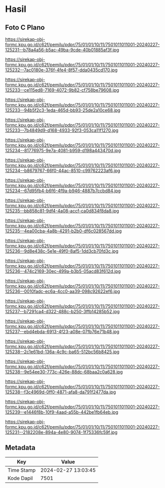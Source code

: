 # Hasil

## Foto C Plano

https://sirekap-obj-formc.kpu.go.id/c62f/pemilu/pdpr/75/01/01/10/11/7501011011001-20240227-125231--b78a4a56-b5ac-49ba-9cde-40b01885af3f.jpg

https://sirekap-obj-formc.kpu.go.id/c62f/pemilu/pdpr/75/01/01/10/11/7501011011001-20240227-125232--7ac0180e-376f-4fe4-8f57-dda0435cd170.jpg

https://sirekap-obj-formc.kpu.go.id/c62f/pemilu/pdpr/75/01/01/10/11/7501011011001-20240227-125233--ce115ed8-7169-4072-9b82-cf758be79608.jpg

https://sirekap-obj-formc.kpu.go.id/c62f/pemilu/pdpr/75/01/01/10/11/7501011011001-20240227-125233--94b5f2c3-1eda-465d-bb93-25de2a10ce68.jpg

https://sirekap-obj-formc.kpu.go.id/c62f/pemilu/pdpr/75/01/01/10/11/7501011011001-20240227-125233--7b4849d9-d168-4933-92f3-053ca11f1270.jpg

https://sirekap-obj-formc.kpu.go.id/c62f/pemilu/pdpr/75/01/01/10/11/7501011011001-20240227-125234--81776975-9e7a-4081-b959-d198a443470d.jpg

https://sirekap-obj-formc.kpu.go.id/c62f/pemilu/pdpr/75/01/01/10/11/7501011011001-20240227-125234--b8679767-66f0-44ac-8510-c99762223af6.jpg

https://sirekap-obj-formc.kpu.go.id/c62f/pemilu/pdpr/75/01/01/10/11/7501011011001-20240227-125234--67d95fb4-b6f6-4f9a-b946-4887b7ccbd84.jpg

https://sirekap-obj-formc.kpu.go.id/c62f/pemilu/pdpr/75/01/01/10/11/7501011011001-20240227-125235--bb858c81-9df4-4a08-accf-ca0d834f8da8.jpg

https://sirekap-obj-formc.kpu.go.id/c62f/pemilu/pdpr/75/01/01/10/11/7501011011001-20240227-125235--4ea00cba-4a8b-4291-b2b0-df6c028567dd.jpg

https://sirekap-obj-formc.kpu.go.id/c62f/pemilu/pdpr/75/01/01/10/11/7501011011001-20240227-125236--9d8e438c-5e1e-49f0-8af5-1dd3cb70fd3c.jpg

https://sirekap-obj-formc.kpu.go.id/c62f/pemilu/pdpr/75/01/01/10/11/7501011011001-20240227-125236--474c2169-30ec-499a-b3b5-05acd83f612d.jpg

https://sirekap-obj-formc.kpu.go.id/c62f/pemilu/pdpr/75/01/01/10/11/7501011011001-20240227-125236--0010fadc-ec6a-4cc0-aa39-098c92622ef6.jpg

https://sirekap-obj-formc.kpu.go.id/c62f/pemilu/pdpr/75/01/01/10/11/7501011011001-20240227-125237--b7291ca4-d322-488c-b250-3ffb14285b52.jpg

https://sirekap-obj-formc.kpu.go.id/c62f/pemilu/pdpr/75/01/01/10/11/7501011011001-20240227-125237--ebd4ebda-6913-4f23-a08e-07fb76e71b48.jpg

https://sirekap-obj-formc.kpu.go.id/c62f/pemilu/pdpr/75/01/01/10/11/7501011011001-20240227-125238--2c1e61bd-136a-4c9c-ba65-512bc56b8425.jpg

https://sirekap-obj-formc.kpu.go.id/c62f/pemilu/pdpr/75/01/01/10/11/7501011011001-20240227-125238--9e54ee30-773c-426e-88dc-68baa2c0a628.jpg

https://sirekap-obj-formc.kpu.go.id/c62f/pemilu/pdpr/75/01/01/10/11/7501011011001-20240227-125238--f3c4969d-0ff0-4871-afa8-da791f2477da.jpg

https://sirekap-obj-formc.kpu.go.id/c62f/pemilu/pdpr/75/01/01/10/11/7501011011001-20240227-125239--e1446f8b-10f9-4aad-a55b-442be1fb64eb.jpg

https://sirekap-obj-formc.kpu.go.id/c62f/pemilu/pdpr/75/01/01/10/11/7501011011001-20240227-125231--2182208e-894a-4e80-9074-1f75336fc59f.jpg


## Metadata

| Key        | Value               |
| ---------- | ------------------- |
| Time Stamp | 2024-02-27 13:03:45 |
| Kode Dapil | 7501                |



